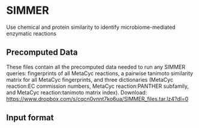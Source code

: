 # SIMMER
Use chemical and protein similarity to identify microbiome-mediated enzymatic reactions

## Precomputed Data
These files contain all the precomputed data needed to run any SIMMER queries: fingerprints of all MetaCyc reactions, a pairwise tanimoto similarity matrix for all MetaCyc fingerprints, and three dictionaries (MetaCyc reaction:EC commission numbers, MetaCyc reaction:PANTHER subfamily, and MetaCyc reaction:tanimoto matrix index).
Download: https://www.dropbox.com/s/cqcn0vnnt7ko6ua/SIMMER_files.tar.lz4?dl=0
 
 ## Input format
